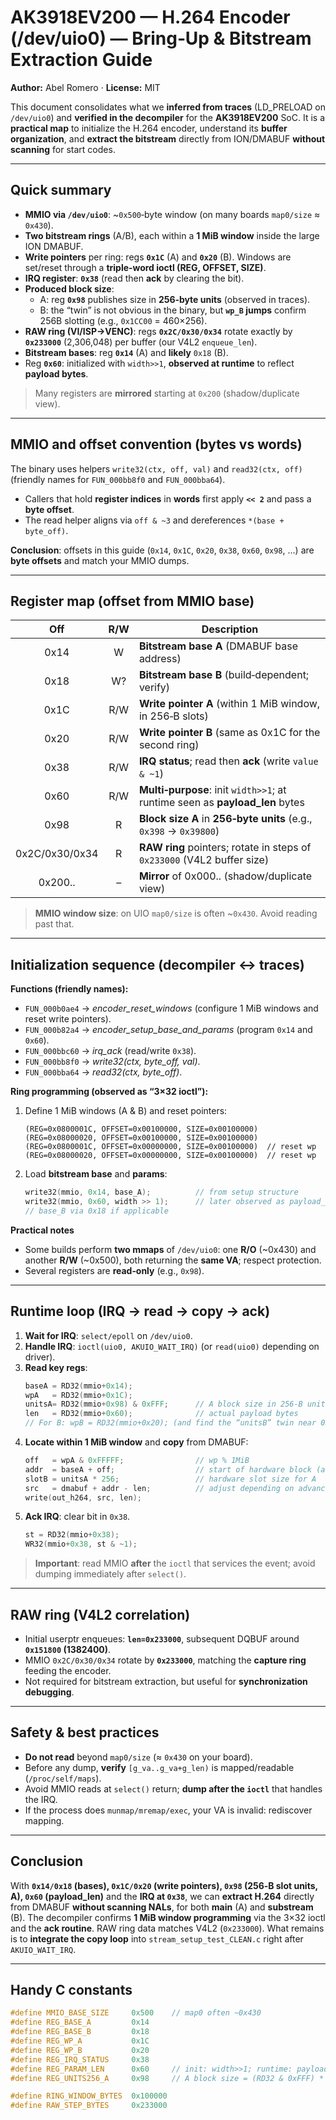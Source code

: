 # AK3918EV200 — H.264 Encoder (/dev/uio0) — Bring‑Up & Bitstream Extraction Guide

**Author:** Abel Romero · **License:** MIT

This document consolidates what we **inferred from traces** (LD_PRELOAD on `/dev/uio0`) and **verified in the decompiler** for the **AK3918EV200** SoC. It is a **practical map** to initialize the H.264 encoder, understand its **buffer organization**, and **extract the bitstream** directly from ION/DMABUF **without scanning** for start codes.

---

## Quick summary

- **MMIO via `/dev/uio0`**: ~`0x500`‑byte window (on many boards `map0/size` ≈ `0x430`).  
- **Two bitstream rings** (A/B), each within a **1 MiB window** inside the large ION DMABUF.  
- **Write pointers** per ring: regs **`0x1C`** (A) and **`0x20`** (B). Windows are set/reset through a **triple‑word ioctl (REG, OFFSET, SIZE)**.  
- **IRQ register**: **`0x38`** (read then **ack** by clearing the bit).  
- **Produced block size**:  
  - A: reg **`0x98`** publishes size in **256‑byte units** (observed in traces).  
  - B: the “twin” is not obvious in the binary, but **`wp_B` jumps** confirm 256B slotting (e.g., `0x1CC00` = 460×256).  
- **RAW ring (VI/ISP→VENC)**: regs **`0x2C/0x30/0x34`** rotate exactly by **`0x233000`** (2,306,048) per buffer (our V4L2 `enqueue_len`).  
- **Bitstream bases**: reg **`0x14`** (A) and **likely** `0x18` (B).  
- Reg **`0x60`**: initialized with `width>>1`, **observed at runtime** to reflect **payload bytes**.

> Many registers are **mirrored** starting at `0x200` (shadow/duplicate view).

---

## MMIO and offset convention (bytes vs words)

The binary uses helpers `write32(ctx, off, val)` and `read32(ctx, off)` (friendly names for `FUN_000bb8f0` and `FUN_000bba64`).  
- Callers that hold **register indices** in **words** first apply **`<< 2`** and pass a **byte offset**.  
- The read helper aligns via `off & ~3` and dereferences `*(base + byte_off)`.

**Conclusion**: offsets in this guide (`0x14`, `0x1C`, `0x20`, `0x38`, `0x60`, `0x98`, …) are **byte offsets** and match your MMIO dumps.

---

## Register map (offset from MMIO base)

| Off | R/W | Description                                                                 |
|:---:|:---:|------------------------------------------------------------------------------|
| 0x14|  W  | **Bitstream base A** (DMABUF base address)                                   |
| 0x18|  W? | **Bitstream base B** (build‑dependent; verify)                               |
| 0x1C| R/W | **Write pointer A** (within 1 MiB window, in 256‑B slots)                    |
| 0x20| R/W | **Write pointer B** (same as 0x1C for the second ring)                       |
| 0x38| R/W | **IRQ status**; read then **ack** (write `value & ~1`)                       |
| 0x60| R/W | **Multi‑purpose**: init `width>>1`; at runtime seen as **payload_len** bytes |
| 0x98|  R  | **Block size A** in **256‑byte units** (e.g., `0x398` → `0x39800`)           |
|0x2C/0x30/0x34| R | **RAW ring** pointers; rotate in steps of `0x233000` (V4L2 buffer size) |
|0x200..| – | **Mirror** of 0x000.. (shadow/duplicate view)                                |

> **MMIO window size**: on UIO `map0/size` is often ~`0x430`. Avoid reading past that.

---

## Initialization sequence (decompiler ↔ traces)

**Functions (friendly names):**  
- `FUN_000b0ae4` → *encoder_reset_windows* (configure 1 MiB windows and reset write pointers).  
- `FUN_000b82a4` → *encoder_setup_base_and_params* (program `0x14` and `0x60`).  
- `FUN_000bbc60` → *irq_ack* (read/write `0x38`).  
- `FUN_000bb8f0` → *write32(ctx, byte_off, val)*.  
- `FUN_000bba64` → *read32(ctx, byte_off)*.

**Ring programming (observed as “3×32 ioctl”):**

1. Define 1 MiB windows (A & B) and reset pointers:  
   ```text
   (REG=0x0800001C, OFFSET=0x00100000, SIZE=0x00100000)
   (REG=0x08000020, OFFSET=0x00100000, SIZE=0x00100000)
   (REG=0x0800001C, OFFSET=0x00000000, SIZE=0x00100000)  // reset wp
   (REG=0x08000020, OFFSET=0x00000000, SIZE=0x00100000)  // reset wp
   ```
2. Load **bitstream base** and **params**:  
   ```c
   write32(mmio, 0x14, base_A);          // from setup structure
   write32(mmio, 0x60, width >> 1);      // later observed as payload_len
   // base_B via 0x18 if applicable
   ```

**Practical notes**  
- Some builds perform **two mmaps** of `/dev/uio0`: one **R/O** (~0x430) and another **R/W** (~0x500), both returning the **same VA**; respect protection.  
- Several registers are **read‑only** (e.g., `0x98`).

---

## Runtime loop (IRQ → read → copy → ack)

1. **Wait for IRQ**: `select/epoll` on `/dev/uio0`.  
2. **Handle IRQ**: `ioctl(uio0, AKUIO_WAIT_IRQ)` (or `read(uio0)` depending on driver).  
3. **Read key regs**:  
   ```c
   baseA = RD32(mmio+0x14);
   wpA   = RD32(mmio+0x1C);
   unitsA= RD32(mmio+0x98) & 0xFFF;      // A block size in 256‑B units
   len   = RD32(mmio+0x60);              // actual payload bytes
   // For B: wpB = RD32(mmio+0x20); (and find the “unitsB” twin near 0x98)
   ```
4. **Locate within 1 MiB window** and **copy** from DMABUF:  
   ```c
   off   = wpA & 0xFFFFF;                // wp % 1MiB
   addr  = baseA + off;                  // start of hardware block (adjust if WP points past end)
   slotB = unitsA * 256;                 // hardware slot size for A
   src   = dmabuf + addr - len;          // adjust depending on advance direction
   write(out_h264, src, len);
   ```
5. **Ack IRQ**: clear bit in `0x38`.  
   ```c
   st = RD32(mmio+0x38);
   WR32(mmio+0x38, st & ~1);
   ```

> **Important**: read MMIO **after** the `ioctl` that services the event; avoid dumping immediately after `select()`.

---

## RAW ring (V4L2 correlation)

- Initial userptr enqueues: **`len=0x233000`**, subsequent DQBUF around **`0x151800` (1382400)**.  
- MMIO `0x2C/0x30/0x34` rotate by **`0x233000`**, matching the **capture ring** feeding the encoder.  
- Not required for bitstream extraction, but useful for **synchronization debugging**.

---

## Safety & best practices

- **Do not read** beyond `map0/size` (≈ `0x430` on your board).  
- Before any dump, **verify** `[g_va..g_va+g_len)` is mapped/readable (`/proc/self/maps`).  
- Avoid MMIO reads at `select()` return; **dump after the `ioctl`** that handles the IRQ.  
- If the process does `munmap/mremap/exec`, your VA is invalid: rediscover mapping.

---

## Conclusion

With **`0x14/0x18` (bases), `0x1C/0x20` (write pointers), `0x98` (256‑B slot units, A), `0x60` (payload_len)** and the **IRQ at `0x38`**, we can **extract H.264** directly from DMABUF **without scanning NALs**, for both **main** (A) and **substream** (B). The decompiler confirms **1 MiB window programming** via the 3×32 ioctl and the **ack routine**. RAW ring data matches V4L2 (`0x233000`). What remains is to **integrate the copy loop** into `stream_setup_test_CLEAN.c` right after `AKUIO_WAIT_IRQ`.

---

## Handy C constants

```c
#define MMIO_BASE_SIZE     0x500    // map0 often ~0x430
#define REG_BASE_A         0x14
#define REG_BASE_B         0x18
#define REG_WP_A           0x1C
#define REG_WP_B           0x20
#define REG_IRQ_STATUS     0x38
#define REG_PARAM_LEN      0x60     // init: width>>1; runtime: payload_len
#define REG_UNITS256_A     0x98     // A block size = (RD32 & 0xFFF) * 256

#define RING_WINDOW_BYTES  0x100000
#define RAW_STEP_BYTES     0x233000
```
